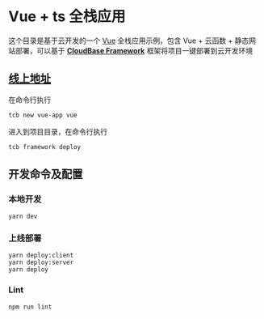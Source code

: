 # Vue + ts 全栈应用

这个目录是基于云开发的一个 [Vue](https://cn.vuejs.org/) 全栈应用示例，包含 Vue + 云函数 + 静态网站部署，可以基于 **[CloudBase Framework](https://github.com/TencentCloudBase/cloudbase-framework)** 框架将项目一键部署到云开发环境

## [线上地址](http://47.103.136.187/tcb-vue-ts/)

在命令行执行

```bash
tcb new vue-app vue
```


进入到项目目录，在命令行执行

```bash
tcb framework deploy
```

## 开发命令及配置

### 本地开发

```
yarn dev
```

### 上线部署

```
yarn deploy:client
yarn deploy:server
yarn deploy
```

### Lint

```
npm run lint
```